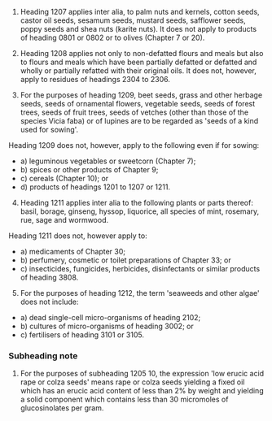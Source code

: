 1. Heading 1207 applies inter alia, to palm nuts and kernels, cotton seeds, castor oil seeds, sesamum seeds, mustard seeds, safflower seeds, poppy seeds and shea nuts (karite nuts). It does not apply to products of heading 0801 or 0802 or to olives (Chapter 7 or 20).

2. Heading 1208 applies not only to non-defatted flours and meals but also to flours and meals which have been partially defatted or defatted and wholly or partially refatted with their original oils. It does not, however, apply to residues of headings 2304 to 2306.

3. For the purposes of heading 1209, beet seeds, grass and other herbage seeds, seeds of ornamental flowers, vegetable seeds, seeds of forest trees, seeds of fruit trees, seeds of vetches (other than those of the species Vicia faba) or of lupines are to be regarded as 'seeds of a kind used for sowing'.

 Heading 1209 does not, however, apply to the following even if for sowing:

 - a) leguminous vegetables or sweetcorn (Chapter 7);
 - b) spices or other products of Chapter 9;
 - c) cereals (Chapter 10); or
 - d) products of headings 1201 to 1207 or 1211.

4. Heading 1211 applies inter alia to the following plants or parts thereof: basil, borage, ginseng, hyssop, liquorice, all species of mint, rosemary, rue, sage and wormwood.

 Heading 1211 does not, however apply to:
 
 - a) medicaments of Chapter 30;
 - b) perfumery, cosmetic or toilet preparations of Chapter 33; or
 - c) insecticides, fungicides, herbicides, disinfectants or similar products of heading 3808.

5. For the purposes of heading 1212, the term 'seaweeds and other algae' does not include:

 - a) dead single-cell micro-organisms of heading 2102;
 - b) cultures of micro-organisms of heading 3002; or
 - c) fertilisers of heading 3101 or 3105.

### Subheading note

1. For the purposes of subheading 1205 10, the expression 'low erucic acid rape or colza seeds' means rape or colza seeds yielding a fixed oil which has an erucic acid content of less than 2% by weight and yielding a solid component which contains less than 30 micromoles of glucosinolates per gram.
